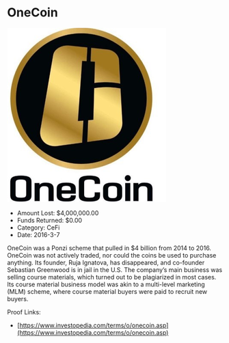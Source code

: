 # OneCoin
![OneCoin](/rektimages/OneCoin.png)
- Amount Lost: $4,000,000.00
- Funds Returned: $0.00
- Category: CeFi
- Date: 2016-3-7

OneCoin was a Ponzi scheme that pulled in $4 billion from 2014 to 2016. OneCoin was not actively traded, nor could the coins be used to purchase anything. Its founder, Ruja Ignatova, has disappeared, and co-founder Sebastian Greenwood is in jail in the U.S. The company’s main business was selling course materials, which turned out to be plagiarized in most cases. Its course material business model was akin to a multi-level marketing (MLM) scheme, where course material buyers were paid to recruit new buyers.


Proof Links:
- [https://www.investopedia.com/terms/o/onecoin.asp](https://www.investopedia.com/terms/o/onecoin.asp)


